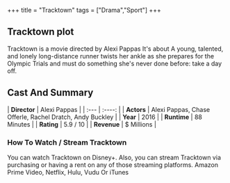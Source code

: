+++
title = "Tracktown"
tags = ["Drama","Sport"]
+++
## Tracktown plot
Tracktown is a movie directed by Alexi Pappas It's about A young, talented, and lonely long-distance runner twists her ankle as she prepares for the Olympic Trials and must do something she's never done before: take a day off.
## Cast And Summary
| **Director**      | Alexi Pappas |
    | :---        |    :----:   |
    |  **Actors** | Alexi Pappas, Chase Offerle, Rachel Dratch, Andy Buckley |
    | **Year**   | 2016    |
    |  **Runtime** | 88 Minutes |
    |  **Rating** | 5.9 / 10 | 
    |  **Revenue** | $ Millions |
### How To Watch / Stream Tracktown
You can watch Tracktown on Disney+.
Also, you can stream Tracktown via purchasing or having a rent on any of those streaming platforms.
Amazon Prime Video, Netflix, Hulu, Vudu Or iTunes
